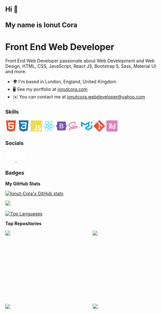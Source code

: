 Hi 👋 
<br><br>
My name is Ionut Cora
-----------------------

Front End Web Developer
===========================

Front End Web Developer passionate about Web Development and Web Design, HTML, CSS, JavaScript, React JS, Bootstrap 5, Sass, Material UI and more.

* 🌍  I'm based in London, England, United Kingdom
* 🖥️  See my portfolio at [ionutcora.com](http://www.ionutcora.com/)
* ✉️  You can contact me at [ionutcora.webdeveloper@yahoo.com](mailto:ionutcora.webdeveloper@yahoo.com)

### Skills

<p align="left">
<a href="https://developer.mozilla.org/en-US/docs/Glossary/HTML5" target="_blank" rel="noreferrer"><img src="https://raw.githubusercontent.com/Ionut-Cora/assets/a7aedae7faebdcc759c18d269bf2b005cc652bdb/readme%20images/html.svg" width="36" height="36" alt="HTML5" /></a> <a href="https://www.w3.org/TR/CSS/#css" target="_blank" rel="noreferrer"><img src="https://raw.githubusercontent.com/Ionut-Cora/assets/a7aedae7faebdcc759c18d269bf2b005cc652bdb/readme%20images/css.svg" width="36" height="36" alt="CSS3" /></a> <a href="https://developer.mozilla.org/en-US/docs/Web/JavaScript" target="_blank" rel="noreferrer"><img src="https://raw.githubusercontent.com/Ionut-Cora/assets/a7aedae7faebdcc759c18d269bf2b005cc652bdb/readme%20images/javascript.svg" width="36" height="36" alt="JavaScript" /></a> <a href="https://reactjs.org/" target="_blank" rel="noreferrer"><img src="https://raw.githubusercontent.com/Ionut-Cora/assets/a7aedae7faebdcc759c18d269bf2b005cc652bdb/readme%20images/react.svg" width="36" height="36" alt="React" /></a> <a href="https://getbootstrap.com/" target="_blank" rel="noreferrer"><img src="https://raw.githubusercontent.com/Ionut-Cora/assets/a7aedae7faebdcc759c18d269bf2b005cc652bdb/readme%20images/bootstrap.svg" width="36" height="36" alt="Bootstrap" /></a> <a href="https://sass-lang.com/" target="_blank" rel="noreferrer"><img src="https://raw.githubusercontent.com/Ionut-Cora/assets/a7aedae7faebdcc759c18d269bf2b005cc652bdb/readme%20images/sass.svg" width="36" height="36" alt="Sass" /></a> <a href="https://mui.com/" target="_blank" rel="noreferrer"><img src="https://raw.githubusercontent.com/Ionut-Cora/assets/a7aedae7faebdcc759c18d269bf2b005cc652bdb/readme%20images/materialui.svg" width="36" height="36" alt="Material UI" /></a> <a href="https://git-scm.com/" target="_blank" rel="noreferrer"><img src="https://raw.githubusercontent.com/Ionut-Cora/assets/a7aedae7faebdcc759c18d269bf2b005cc652bdb/readme%20images/git.svg" width="36" height="36" alt="Git" /></a> <a href="https://www.adobe.com/" target="_blank" rel="noreferrer"><img src="https://raw.githubusercontent.com/Ionut-Cora/assets/a7aedae7faebdcc759c18d269bf2b005cc652bdb/readme%20images/xd.svg" width="36" height="36" alt="XD" /></a>
</p>

### Socials

<p align="left"> <a href="https://www.github.com/Ionut-Cora" target="_blank" rel="noreferrer"> <picture> <source media="(prefers-color-scheme: dark)" srcset="https://raw.githubusercontent.com/Ionut-Cora/assets/fdb0288ef521decff0355ecbf03602b8b8c69df0/readme%20images/github.svg" /> <source media="(prefers-color-scheme: light)" srcset="https://raw.githubusercontent.com/danielcranney/readme-generator/main/public/icons/socials/github.svg" /> <img src="https://raw.githubusercontent.com/Ionut-Cora/assets/fdb0288ef521decff0355ecbf03602b8b8c69df0/readme%20images/github.svg" width="32" height="32" /> </picture> </a> <a href="https://www.linkedin.com/in/ionut-cora-33a250159/" target="_blank" rel="noreferrer"> <picture> <source media="(prefers-color-scheme: dark)" srcset="https://raw.githubusercontent.com/Ionut-Cora/assets/fdb0288ef521decff0355ecbf03602b8b8c69df0/readme%20images/linkedin.svg" /> <source media="(prefers-color-scheme: light)" srcset="https://raw.githubusercontent.com/danielcranney/readme-generator/main/public/icons/socials/linkedin.svg" /> <img src="https://raw.githubusercontent.com/Ionut-Cora/assets/fdb0288ef521decff0355ecbf03602b8b8c69df0/readme%20images/linkedin.svg" width="32" height="32" /> </picture> </a></p>

### Badges

<b>My GitHub Stats</b>

<a href="http://www.github.com/Ionut-Cora"><img src="https://github-readme-stats.vercel.app/api?username=Ionut-Cora&show_icons=true&hide=issues,&count_private=true&title_color=0891b2&text_color=ffffff&icon_color=0891b2&bg_color=1c1917&hide_border=true&show_icons=true" alt="Ionut-Cora's GitHub stats" /></a>

<a href="http://www.github.com/Ionut-Cora"><img src="https://github-readme-streak-stats.herokuapp.com/?user=Ionut-Cora&stroke=ffffff&background=1c1917&ring=0891b2&fire=0891b2&currStreakNum=ffffff&currStreakLabel=0891b2&sideNums=ffffff&sideLabels=ffffff&dates=ffffff&hide_border=true" /></a>

<a href="https://github.com/Ionut-Cora" align="left"><img src="https://github-readme-stats.vercel.app/api/top-langs/?username=Ionut-Cora&langs_count=10&title_color=0891b2&text_color=ffffff&icon_color=0891b2&bg_color=1c1917&hide_border=true&locale=en&custom_title=Top%20%Languages" alt="Top Languages" /></a>

<b>Top Repositories</b>

<div width="100%" align="center"><a href="https://github.com/Ionut-Cora/react-estate-agency" align="left"><img align="left" width="45%" src="https://github-readme-stats.vercel.app/api/pin/?username=Ionut-Cora&repo=react-estate-agency&title_color=0891b2&text_color=ffffff&icon_color=0891b2&bg_color=1c1917&hide_border=true&locale=en" /></a><a href="https://github.com/Ionut-Cora/react-restaurant" align="right"><img align="right" width="45%" src="https://github-readme-stats.vercel.app/api/pin/?username=Ionut-Cora&repo=react-restaurant&title_color=0891b2&text_color=ffffff&icon_color=0891b2&bg_color=1c1917&hide_border=true&locale=en" /></a></div><br><br><br><br><br><br><br>

<br><br><br><br><br>

<div width="100%" align="center"><a href="https://github.com/Ionut-Cora/react-university-website" align="left"><img align="left" width="45%" src="https://github-readme-stats.vercel.app/api/pin/?username=Ionut-Cora&repo=react-university-website&title_color=0891b2&text_color=ffffff&icon_color=0891b2&bg_color=1c1917&hide_border=true&locale=en" /></a><a href="https://github.com/Ionut-Cora/web-dev-bootcamp" align="right"><img align="right" width="45%" src="https://github-readme-stats.vercel.app/api/pin/?username=Ionut-Cora&repo=web-dev-bootcamp&title_color=0891b2&text_color=ffffff&icon_color=0891b2&bg_color=1c1917&hide_border=true&locale=en" /></a></div>
